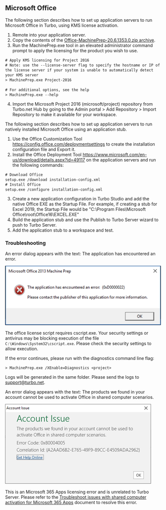 ## Microsoft Office

The following section describes how to set up application servers to run Microsoft Office in Turbo, using KMS license activation.

1. Remote into your application server.
2. Copy the contents of the [Office-MachinePrep-20.6.1353.0.zip archive](https://turbohq-my.sharepoint.com/:u:/g/personal/oleg_turbo_net/EddWLpxRoXFKrS1_-4_M9NkB3qya_W-svU1WpUNPaGoK5Q?e=4ClnpD).
3. Run the MachinePrep.exe tool in an elevated administrator command prompt to apply the licensing for the product you wish to use.

```
# Apply KMS licensing for Project 2016
# Note: use the --license-server flag to specify the hostname or IP of the license server if your system is unable to automatically detect your KMS server
> MachinePrep.exe Project-2016

# For additional options, see the help
> MachinePrep.exe --help
```

4. Import the Microsoft Project 2016 (microsoft/project) repository from Turbo.net Hub by going to the Admin portal > Add Repository > Import Repository to make it available for your workspace.

The following section describes how to set up application servers to run natively installed Microsoft Office using an application stub.

1. Use the Office Customization Tool https://config.office.com/deploymentsettings to create the installation configuration file and Export it.
2. Install the Office Deployment Tool https://www.microsoft.com/en-us/download/details.aspx?id=49117 on the application servers and run the following commands:

```
# Download Office
setup.exe /download installation-config.xml
# Install Office
setup.exe /configure installation-config.xml
```

3. Create a new application configuration in Turbo Studio and add the native Office EXE as the Startup File. For example, if creating a stub for Excel 2019, the Startup File would be "C:\Program Files\Microsoft Office\root\Office16\EXCEL.EXE"
4. Build the application stub and use the Publish to Turbo Server wizard to push to Turbo Server.
5. Add the application stub to a workspace and test.

### Troubleshooting

An error dialog appears with the text: The application has encountered an error.

![ErrorDialog](../../images/thumbnail_image001.png)

The office license script requires cscript.exe. Your security settings or antivirus may be blocking execution of the file `C:\Windows\System32\cscript.exe`. Please check the security settings to allow execution.

If the error continues, please run with the diagnostics command line flag:

```
> MachinePrep.exe /XEnable=Diagnostics <project>
```

Logs will be generated in the same folder. Please send the logs to support@turbo.net.

An error dialog appears with the text: The products we found in your account cannot be used to activate Office in shared computer scenarios.

![Office products error](../../images/officeerror.PNG)

This is an Microsoft 365 Apps licensing error and is unrelated to Turbo Server. Please refer to the [Troubleshoot issues with shared computer activation for Microsoft 365 Apps](https://docs.microsoft.com/en-us/deployoffice/troubleshoot-shared-computer-activation) document to resolve this error.
